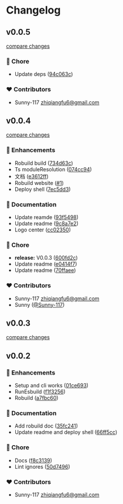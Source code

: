 # Changelog


## v0.0.5

[compare changes](https://github.com/Sunny-117/robuild/compare/v0.0.4...v0.0.5)

### 🏡 Chore

- Update deps ([94c063c](https://github.com/Sunny-117/robuild/commit/94c063c))

### ❤️ Contributors

- Sunny-117 <zhiqiangfu6@gmail.com>

## v0.0.4

[compare changes](https://github.com/Sunny-117/robuild/compare/v0.0.2...v0.0.4)

### 🚀 Enhancements

- Robuild build ([734d63c](https://github.com/Sunny-117/robuild/commit/734d63c))
- Ts moduleResolution ([074cc94](https://github.com/Sunny-117/robuild/commit/074cc94))
- 文档 ([e3612ff](https://github.com/Sunny-117/robuild/commit/e3612ff))
- Robuild website ([#1](https://github.com/Sunny-117/robuild/pull/1))
- Deploy shell ([7ec5dd3](https://github.com/Sunny-117/robuild/commit/7ec5dd3))

### 📖 Documentation

- Update reamde ([93f5498](https://github.com/Sunny-117/robuild/commit/93f5498))
- Update readme ([9c8a7e2](https://github.com/Sunny-117/robuild/commit/9c8a7e2))
- Logo center ([cc02350](https://github.com/Sunny-117/robuild/commit/cc02350))

### 🏡 Chore

- **release:** V0.0.3 ([600fd2c](https://github.com/Sunny-117/robuild/commit/600fd2c))
- Update readme ([e0414f7](https://github.com/Sunny-117/robuild/commit/e0414f7))
- Update readme ([70ffaee](https://github.com/Sunny-117/robuild/commit/70ffaee))

### ❤️ Contributors

- Sunny-117 <zhiqiangfu6@gmail.com>
- Sunny ([@Sunny-117](https://github.com/Sunny-117))

## v0.0.3

[compare changes](https://github.com/Sunny-117/robuild/compare/v0.0.2...v0.0.3)

## v0.0.2


### 🚀 Enhancements

- Setup and cli works ([01ce693](https://github.com/Sunny-117/robuild/commit/01ce693))
- RunEsbuild ([f1f3256](https://github.com/Sunny-117/robuild/commit/f1f3256))
- Robuild ([a7fbc60](https://github.com/Sunny-117/robuild/commit/a7fbc60))

### 📖 Documentation

- Add robuild doc ([35fc241](https://github.com/Sunny-117/robuild/commit/35fc241))
- Update readme and deploy shell ([66ff5cc](https://github.com/Sunny-117/robuild/commit/66ff5cc))

### 🏡 Chore

- Docs ([f8c3139](https://github.com/Sunny-117/robuild/commit/f8c3139))
- Lint ignores ([50d7496](https://github.com/Sunny-117/robuild/commit/50d7496))

### ❤️ Contributors

- Sunny-117 <zhiqiangfu6@gmail.com>


